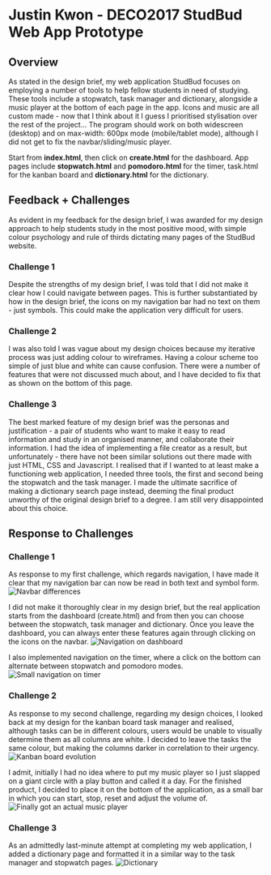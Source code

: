 # Justin Kwon - DECO2017 StudBud Web App Prototype
## Overview 
As stated in the design brief, my web application StudBud focuses on employing a number of tools to help fellow students in need of studying. These tools include a stopwatch, task manager and dictionary, alongside a music player at the bottom of each page in the app. Icons and music are all custom made - now that I think about it I guess I prioritised stylisation over the rest of the project... The program should work on both widescreen (desktop) and on max-width: 600px mode (mobile/tablet mode), although I did not get to fix the navbar/sliding/music player.

Start from **index.html**, then click on **create.html** for the dashboard. App pages include **stopwatch.html** and **pomodoro.html** for the timer, task.html for the kanban board and **dictionary.html** for the dictionary.

## Feedback + Challenges
As evident in my feedback for the design brief, I was awarded for my design approach to help students study in the most positive mood, with simple colour psychology and rule of thirds dictating many pages of the StudBud website.

### Challenge 1
Despite the strengths of my design brief, I was told that I did not make it clear how I could navigate between pages. This is further substantiated by how in the design brief, the icons on my navigation bar had no text on them - just symbols. This could make the application very difficult for users. 

### Challenge 2
I was also told I was vague about my design choices because my iterative process was just adding colour to wireframes. Having a colour scheme too simple of just blue and white can cause confusion. There were a number of features that were not discussed much about, and I have decided to fix that as shown on the bottom of this page.

### Challenge 3
The best marked feature of my design brief was the personas and justification - a pair of students who want to make it easy to read information and study in an organised manner, and collaborate their information. I had the idea of implementing a file creator as a result, but unfortunately - there have not been similar solutions out there made with just HTML, CSS and Javascript. I realised that if I wanted to at least make a functioning web application, I needed three tools, the first and second being the stopwatch and the task manager. I made the ultimate sacrifice of making a dictionary search page instead, deeming the final product unworthy of the original design brief to a degree. I am still very disappointed about this choice.

## Response to Challenges 

### Challenge 1
As response to my first challenge, which regards navigation, I have made it clear that my navigation bar can now be read in both text and symbol form.
<img src="https://i.ibb.co/j8zmpHP/Stud-Bud-001.png" alt="Navbar differences" title="Navbar differences">


I did not make it thoroughly clear in my design brief, but the real application starts from the dashboard (create.html) and from then you can choose between the stopwatch, task manager and dictionary. Once you leave the dashboard, you can always enter these features again through clicking on the icons on the navbar.
<img src="https://i.ibb.co/bmDbFrF/Stud-Bud-002.png" alt="Navigation on dashboard" title="Navigation on dashboard">

I also implemented navigation on the timer, where a click on the bottom can alternate between stopwatch and pomodoro modes.
<img src="https://i.ibb.co/ctSXtY4/Stud-Bud-003.png" alt="Small navigation on timer" title="Small navigation on timer">

### Challenge 2
As response to my second challenge, regarding my design choices, I looked back at my design for the kanban board task manager and realised, although tasks can be in different colours, users would be unable to visually determine them as all columns are white. I decided to leave the tasks the same colour, but making the columns darker in correlation to their urgency. 
<img src="https://i.ibb.co/f26m6Dx/Stud-Bud-004.png" alt="Kanban board evolution" title="Kanban board evolution">

I admit, initially I had no idea where to put my music player so I just slapped on a giant circle with a play button and called it a day. For the finished product, I decided to place it on the bottom of the application, as a small bar in which you can start, stop, reset and adjust the volume of.
<img src="https://i.ibb.co/qNZZQZq/Stud-Bud-005.png" alt="Finally got an actual music player" title="Music player">

### Challenge 3
As an admittedly last-minute attempt at completing my web application, I added a dictionary page and formatted it in a similar way to the task manager and stopwatch pages. 
<img src="https://i.ibb.co/frLDT52/Stud-Bud-006.png" alt="Dictionary" title="Dictionary">

